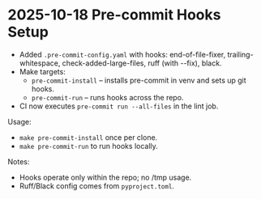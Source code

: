 # 2025-10-18 Pre-commit Hooks Setup

- Added `.pre-commit-config.yaml` with hooks: end-of-file-fixer, trailing-whitespace, check-added-large-files, ruff (with --fix), black.
- Make targets:
  - `pre-commit-install` – installs pre-commit in venv and sets up git hooks.
  - `pre-commit-run` – runs hooks across the repo.
- CI now executes `pre-commit run --all-files` in the lint job.

Usage:
- `make pre-commit-install` once per clone.
- `make pre-commit-run` to run hooks locally.

Notes:
- Hooks operate only within the repo; no /tmp usage.
- Ruff/Black config comes from `pyproject.toml`.
